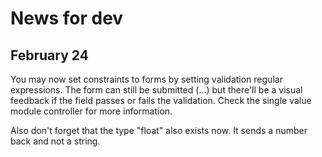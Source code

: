 News for dev
============

February 24
------------

You may now set constraints to forms by setting validation regular expressions. The form can still be submitted (...) but there'll be a visual feedback if the field passes or fails the validation. Check the single value module controller for more information.

Also don't forget that the type "float" also exists now. It sends a number back and not a string.


